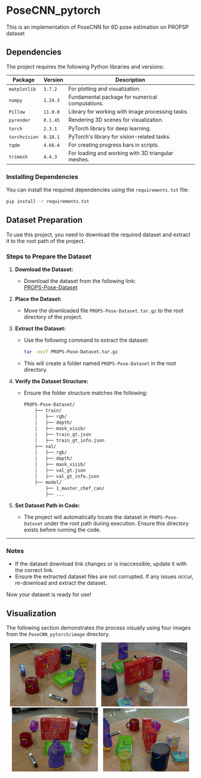 # PoseCNN_pytorch
This is an implementation of PoseCNN for 6D pose estimation on PROPSP dataset
## Dependencies

The project requires the following Python libraries and versions:

| Package       | Version    | Description                                         |
|---------------|------------|-----------------------------------------------------|
| `matplotlib`  | `3.7.2`    | For plotting and visualization.                     |
| `numpy`       | `1.24.3`   | Fundamental package for numerical computations.     |
| `Pillow`      | `11.0.0`   | Library for working with image processing tasks.    |
| `pyrender`    | `0.1.45`   | Rendering 3D scenes for visualization.              |
| `torch`       | `2.3.1`    | PyTorch library for deep learning.                  |
| `torchvision` | `0.18.1`   | PyTorch's library for vision-related tasks.         |
| `tqdm`        | `4.66.4`   | For creating progress bars in scripts.              |
| `trimesh`     | `4.4.3`    | For loading and working with 3D triangular meshes.  |

### Installing Dependencies

You can install the required dependencies using the `requirements.txt` file:

```bash
pip install -r requirements.txt

```
## Dataset Preparation

To use this project, you need to download the required dataset and extract it to the root path of the project.

### Steps to Prepare the Dataset

1. **Download the Dataset:**
   - Download the dataset from the following link:  
     [PROPS-Pose-Dataset](https://drive.google.com/file/d/15rhwXhzHGKtBcxJAYMWJG7gN7BLLhyAq/view)

2. **Place the Dataset:**
   - Move the downloaded file `PROPS-Pose-Dataset.tar.gz` to the root directory of the project.

3. **Extract the Dataset:**
   - Use the following command to extract the dataset:
     ```bash
     tar -xvzf PROPS-Pose-Dataset.tar.gz
     ```
   - This will create a folder named `PROPS-Pose-Dataset` in the root directory.

4. **Verify the Dataset Structure:**
   - Ensure the folder structure matches the following:
     ```
     PROPS-Pose-Dataset/
         ├── train/
         │   ├── rgb/
         │   ├── depth/
         │   ├── mask_visib/
         │   ├── train_gt.json
         │   ├── train_gt_info.json
         ├── val/
         │   ├── rgb/
         │   ├── depth/
         │   ├── mask_visib/
         │   ├── val_gt.json
         │   ├── val_gt_info.json
         ├── model/
             ├── 1_master_chef_can/
             ├── ...
     ```

5. **Set Dataset Path in Code:**
   - The project will automatically locate the dataset in `PROPS-Pose-Dataset` under the root path during execution. Ensure this directory exists before running the code.

---

### Notes
- If the dataset download link changes or is inaccessible, update it with the correct link.
- Ensure the extracted dataset files are not corrupted. If any issues occur, re-download and extract the dataset.

Now your dataset is ready for use!



## Visualization

The following section demonstrates the process visually using four images from the `PoseCNN_pytorch/image` directory.

<div align="center">
    <img src="image/6d1.png" width="230px" style="margin-right: 10px;">
    <img src="image/6d2.png" width="230px" style="margin-right: 10px;">
    <img src="image/6d3.png" width="230px" style="margin-right: 10px;">
    <img src="image/6d4.png" width="230px">
</div>



